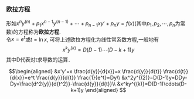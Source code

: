 ### 欧拉方程

形如$x^ny^{(n)}+p_1x^{n-1}y^{(n-1)}+\cdots+p_{n-1}xy'+p_ny = f(x)$(其中$p_1, p_2, \cdots, p_n$为常数)的方程称为**欧拉方程**.  
令$x=e^t$或$t=\ln x$, 可将上述欧拉方程化为线性常系数方程,一般地有
$$x^ky^{(k)}=D(D-1)\cdots(D-k+1)y$$
其中D代表对t求导数的运算． 

$$\begin{aligned}
&x'y'=x \frac{d{y}}{d{x}}=x \frac{d{y}}{d{t}} \frac{d{t}}{d{x}}=e^t \frac{d{y}}{d{t}} \frac{1}{e^t}=Dy\\
&x^2y^{(2)}=D(D-1)y=DDy-Dy=\frac{d^2{y}}{d{t^2}}-\frac{d{y}}{d{t}}\\   
&x^ky^{(k)}=D(D-1)\cdots(D-k+1)y     
\end{aligned} $$
